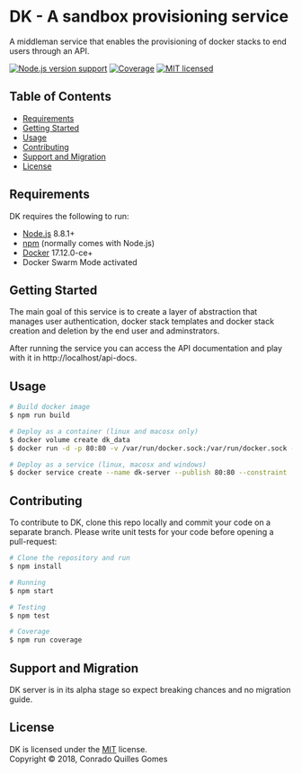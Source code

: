 DK - A sandbox provisioning service
========

A middleman service that enables the provisioning of docker stacks to end users through an API.

[![Node.js version support][shield-node]](#)
[![Coverage][shield-coverage]](#)
[![MIT licensed][shield-license]](#)

Table of Contents
-----------------

  * [Requirements](#requirements)
  * [Getting Started](#getting-started)
  * [Usage](#usage)
  * [Contributing](#contributing)
  * [Support and Migration](#support-and-migration)
  * [License](#license)

Requirements
------------

DK requires the following to run:

  * [Node.js][node] 8.8.1+
  * [npm][npm] (normally comes with Node.js)
  * [Docker][docker] 17.12.0-ce+
  * Docker Swarm Mode activated

Getting Started
------------

The main goal of this service is to create a layer of abstraction that manages user authentication, docker stack templates and docker stack creation and deletion by the end user and adminstrators.

After running the service you can access the API documentation and play with it in http://localhost/api-docs.

Usage
------------
```sh
# Build docker image
$ npm run build

# Deploy as a container (linux and macosx only)
$ docker volume create dk_data
$ docker run -d -p 80:80 -v /var/run/docker.sock:/var/run/docker.sock -v dk_data:/dk-server/data dk-server

# Deploy as a service (linux, macosx and windows)
$ docker service create --name dk-server --publish 80:80 --constraint 'node.role == manager' --mount type=bind,src=//var/run/docker.sock,dst=/var/run/docker.sock dk-server
```

Contributing
------------

To contribute to DK, clone this repo locally and commit your code on a separate branch. Please write unit tests for your code before opening a pull-request:

```sh
# Clone the repository and run
$ npm install

# Running
$ npm start

# Testing
$ npm test

# Coverage
$ npm run coverage
```

Support and Migration
---------------------

DK server is in its alpha stage so expect breaking chances and no migration guide.

License
-------

DK is licensed under the [MIT](LICENSE) license.  
Copyright &copy; 2018, Conrado Quilles Gomes

[node]: https://nodejs.org/
[npm]: https://www.npmjs.com/
[docker]: https://www.docker.com/
[shield-coverage]: https://img.shields.io/badge/coverage-80%25-brightgreen.svg
[shield-license]: https://img.shields.io/badge/license-MIT-blue.svg
[shield-node]: https://img.shields.io/badge/node.js%20support-8.8.1-brightgreen.svg
